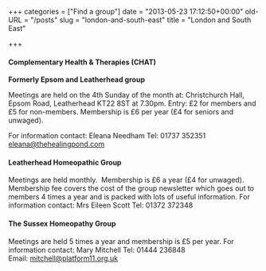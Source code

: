 +++
categories = ["Find a group"]
date = "2013-05-23 17:12:50+00:00"
old-URL = "/posts"
slug = "london-and-south-east"
title = "London and South East"

+++

#### Complementary Health & Therapies (CHAT)

**Formerly Epsom and Leatherhead group**

Meetings are held on the 4th Sunday of the month at:
Christchurch Hall, Epsom Road, Leatherhead KT22 8ST at 7.30pm.
Entry: £2 for members and £5 for non-members.
Membership is £6 per year (£4 for seniors and unwaged).

For information contact:
Eleana Needham
Tel: 01737 352351
[eleana@thehealingpond.com](mailto:eleana@thehealingpond.com)

#### Leatherhead Homeopathic Group

Meetings are held monthly.  Membership is £6 a year (£4 for unwaged).  Membership fee covers the cost of the group newsletter which goes out to members 4 times a year and is packed with lots of useful information.
For information contact:
Mrs Eileen Scott
Tel: 01372 372348

#### The Sussex Homeopathy Group

Meetings are held 5 times a year and membership is £5 per year.
For information contact:
Mary Mitchell
Tel: 01444 236848
Email: [mitchell@platform11.org.uk](mailto:mitchell@platform11.org.uk)

